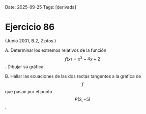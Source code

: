 Date: 2025-09-25
Tags: [derivada]

# Ejercicio 86

 (Junio 2001, B.2, 2 ptos.)

A.    Determinar los extremos relativos de la función  $$ f ( x ) = x^2 - 4 x + 2$$  . Dibujar su gráfica.

B.    Hallar las ecuaciones de las dos rectas tangentes a la gráfica de  $$ f$$   que pasan por el punto  $$ P ( 3, - 5 )$$  .

